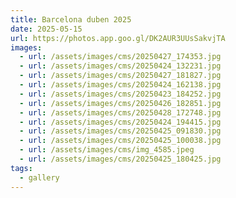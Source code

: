 ```yaml
---
title: Barcelona duben 2025
date: 2025-05-15
url: https://photos.app.goo.gl/DK2AUR3UUsSakvjTA
images:
  - url: /assets/images/cms/20250427_174353.jpg
  - url: /assets/images/cms/20250424_132231.jpg
  - url: /assets/images/cms/20250427_181827.jpg
  - url: /assets/images/cms/20250424_162138.jpg
  - url: /assets/images/cms/20250423_184252.jpg
  - url: /assets/images/cms/20250426_182851.jpg
  - url: /assets/images/cms/20250428_172748.jpg
  - url: /assets/images/cms/20250424_194415.jpg
  - url: /assets/images/cms/20250425_091830.jpg
  - url: /assets/images/cms/20250425_100038.jpg
  - url: /assets/images/cms/img_4585.jpeg
  - url: /assets/images/cms/20250425_180425.jpg
tags:
  - gallery
---
```

